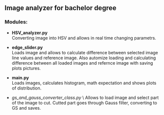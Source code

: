 ## Image analyzer for bachelor degree

### Modules:

+ **HSV_analyzer.py** \
Converting image into HSV and allows in real time changing parametrs. 


+ **edge_slider.py** \
Loads image and allows to calculate difference between selected image line values and reference image. 
Also automize loading and calculating difference between all loaded images and refernce image with saving plots pictures. 
 


+ **main.py** \
Loads images, calculates histogram, math expectation and shows plots of distribution.

+ *gs_and_gauss_converter_class.py* \\
Allows to load image and select part of the image to cut. Cutted part goes through Gauss filter, converting to GS and saves.
